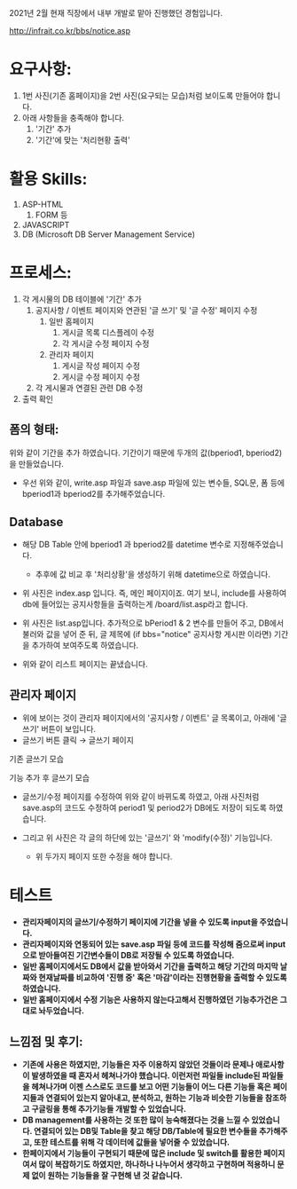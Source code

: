 2021년 2월 현재 직장에서 내부 개발로 맡아 진행했던 경험입니다.

http://infrait.co.kr/bbs/notice.asp

# 요구사항:

1. 1번 사진(기존 홈페이지)을 2번 사진(요구되는 모습)처럼 보이도록 만들어야 합니다.
2. 아래 사항들을 충족해야 합니다.
    1. '기간' 추가
    2. '기간'에 맞는 '처리현황 출력'

# 활용 Skills:

1. ASP-HTML
    1. FORM 등
2. JAVASCRIPT
3. DB (Microsoft DB Server Management Service)

# 프로세스:

1. 각 게시물의 DB 테이블에 '기간' 추가
    1. 공지사항 / 이벤트 페이지와 연관된 '글 쓰기' 및 '글 수정' 페이지 수정
        1. 일반 홈페이지
            1. 게시글 목록 디스플레이 수정
            2. 각 게시글 수정 페이지 수정
        2. 관리자 페이지
            1. 게시글 작성 페이지 수정
            2. 게시글 수정 페이지 수정
    2. 각 게시물과 연결된 관련 DB 수정
2. 출력 확인

## 폼의 형태:

위와 같이 기간을 추가 하였습니다. 기간이기 때문에 두개의 값(bperiod1, bperiod2)을 만들었습니다.

- 우선 위와 같이, write.asp 파일과 save.asp 파일에 있는 변수들, SQL문, 폼 등에 bperiod1과 bperiod2를 추가해주었습니다.

## Database

- 해당 DB Table 안에 bperiod1 과 bperiod2를 datetime 변수로 지정해주었습니다.
    - 추후에 값 비교 후 '처리상황'을 생성하기 위해 datetime으로 하였습니다.

- 위 사진은 index.asp 입니다. 즉, 메인 페이지이죠. 여기 보니, include를 사용하여 db에 들어있는 공지사항들을 출력하는게 /board/list.asp라고 합니다.

- 위 사진은 list.asp입니다.  추가적으로 bPeriod1 & 2 변수를 만들어 주고, DB에서 불러와 값을 넣어 준 뒤, 글 제목에 (if bbs="notice" 공지사항 게시판 이라면) 기간을 추가하여 보여주도록 하였습니다.

- 위와 같이 리스트 페이지는 끝냈습니다.

## 관리자 페이지

- 위에 보이는 것이 관리자 페이지에서의 '공지사항 / 이벤트' 글 목록이고, 아래에 '글쓰기' 버튼이 보입니다.
- 글쓰기 버튼 클릭 → 글쓰기 페이지

기존 글쓰기 모습

기능 추가 후 글쓰기 모습

- 글쓰기/수정 페이지를 수정하여 위와 같이 바뀌도록 하였고, 아래 사진처럼 save.asp의 코드도 수정하여 period1 및 period2가 DB에도 저장이 되도록 하였습니다.

- 그리고 위 사진은 각 글의 하단에 있는 '글쓰기' 와 'modify(수정)' 기능입니다.
    - 위 두가지 페이지 또한 수정을 해야 합니다.

# 테스트

- **관리자페이지의 글쓰기/수정하기 페이지에 기간을 넣을 수 있도록 input을 주었습니다.**
- **관리자페이지와 연동되어 있는 save.asp 파일 등에 코드를 작성해 줌으로써 input으로 받아들여진 기간변수들이 DB로 저장될 수 있도록 하였습니다.**
- **일반 홈페이지에서도 DB에서 값을 받아와서 기간을 출력하고 해당 기간의 마지막 날짜와 현재날짜를 비교하여 '진행 중' 혹은 '마감'이라는 진행현황을 출력할 수 있도록 하였습니다.**
- **일반 홈페이지에서 수정 기능은 사용하지 않는다고해서 진행하였던 기능추가건은 그대로 놔두었습니다.**

## 느낌점 및 후기:

- **기존에 사용은 하였지만, 기능들은 자주 이용하지 않았던 것들이라 문제나 애로사항이 발생하였을 때 혼자서 헤쳐나가야 했습니다. 이런저런 파일들 include된 파일들을 헤쳐나가며 이젠 스스로도 코드를 보고 어떤 기능들이 어느 다른 기능들 혹은 페이지들과 연결되어 있는지 알아내고, 분석하고, 원하는 기능과 비슷한 기능들을 참조하고 구글링을 통해 추가기능들 개발할 수 있었습니다.**
- **DB management를 사용하는 것 또한 많이 능숙해졌다는 것을 느낄 수 있었습니다. 연결되어 있는 DB및 Table을 찾고 해당 DB/Table에 필요한 변수들을 추가해주고, 또한 테스트를 위해 각 데이터에 값들을 넣어줄 수 있었습니다.**
- **한페이지에서 기능들이 구현되기 때문에 많은 include 및 switch를 활용한 페이지여서 많이 복잡하기도 하였지만, 하나하나 나누어서 생각하고 구현하며 적용하니 문제 없이 원하는 기능들을 잘 구현해 낸 것 같습니다.**
